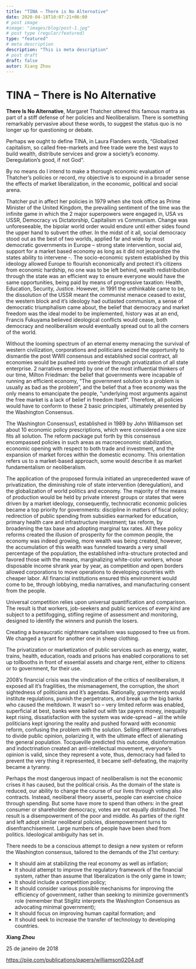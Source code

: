 ```yaml
---
title: "TINA – There is No Alternative"
date: 2020-04-18T10:07:21+06:00
# post image
#image: "images/blog/post-1.jpg"
# post type (regular/featured)
type: "featured"
# meta description
description: "This is meta description"
# post draft
draft: false
autor: Xiang Zhou
---
```


# TINA – There is No Alternative

**There Is No Alternative**, Margaret Thatcher uttered this famous mantra as part of a stiff defense of her policies and Neoliberalism. There is something remarkably pervasive about these words, to suggest the status quo is no longer up for questioning or debate.

Perhaps we ought to define TINA, in Laura Flanders words, “Globalized capitalism, so called free-markets and free trade were the best ways to build wealth, distribute services and grow a society’s economy. Deregulation’s good, if not God”.

By no means do I intend to make a thorough economic evaluation of Thatcher’s policies or record, my objective is to expound in a broader sense the effects of market liberalization, in the economic, political and social arena.

Thatcher put in affect her policies in 1979 when she took office as Prime Minister of the United Kingdom, the prevailing sentiment of the time was the infinite game in which the 2 major superpowers were engaged in, USA vs USSR, Democracy vs Dictatorship, Capitalism vs Communism. Change was unforeseeable, the bipolar world order would endure until either sides found the upper hand to subvert the other. In the midst of it all, social democracy stood out as the best of two worlds, applied far and wide by most democratic governments in Europe – strong state intervention, social aid, support for a market based economy as long as it did not jeopardize the states ability to intervene -. The socio-economic system established by this ideology allowed Europe to flourish economically and protect it’s citizens from economic hardship, no one was to be left behind, wealth redistribution through the state was an efficient way to ensure everyone would have the same opportunities, being paid by means of progressive taxation: Health, Education, Security, Justice. However, in 1991 the unthinkable came to be, the dissolution of the USSR meant the communist menace ceased to exist, the western block and it’s ideology had outlasted communism, a sense of democratic triumphalism came about, the belief that democracy and market freedom was the ideal model to be implemented, history was at an end, Francis Fukuyama believed ideological conflicts would cease, both democracy and neoliberalism would eventually spread out to all the corners of the world.

Without the looming spectrum of an eternal enemy menacing the survival of western civilization, corporations and politicians seized the opportunity to dismantle the post WWII consensus and established social contract, all economies would be pushed into overdrive through privatization of all state enterprise. 2 narratives emerged by one of the most influential thinkers of our time, Milton Friedman: the belief that governments were incapable of running an efficient economy, “The government solution to a problem is usually as bad as the problem”, and the belief that a free economy was the only means to emancipate the people, “underlying most arguments against the free market is a lack of belief in freedom itself”. Therefore, all policies would have to conform to these 2 basic principles, ultimately presented by the Washington Consensus.

The Washington Consensus1, established in 1989 by John Williamson set about 10 economic policy prescriptions, which were considered a one size fits all solution. The reform package put forth by this consensus encompassed policies in such areas as macroeconomic stabilization, economic opening with respect to both trade and investment, and the expansion of market forces within the domestic economy. This orientation refers us to a market-based approach, some would describe it as market fundamentalism or neoliberalism.

The application of the proposed formula initiated an unprecedented wave of privatization, the diminishing role of state intervention (deregulation), and the globalization of world politics and economy. The majority of the means of production would be held by private interest groups or states that were driven by a market ideology, consequently, technocratic economic policies became a top priority for governments: discipline in matters of fiscal policy; redirection of public spending from subsidies earmarked for education, primary health care and infrastructure investment; tax reform, by broadening the tax base and adopting marginal tax rates. All these policy reforms created the illusion of prosperity for the common people, the economy was indeed growing, more wealth was being created, however, the accumulation of this wealth was funneled towards a very small percentage of the population, the established infra-structure protected and favored those with the means, marginalizing white-color workers, whose disposable income shrank year by year, as competition and open borders allowed corporations to move operations to developing countries with cheaper labor. All financial institutions ensured this environment would come to be, through lobbying, media narratives, and manufacturing consent from the people.

Universal competition relies upon universal quantification and comparison. The result is that workers, job-seekers and public services of every kind are subject to a pettifogging, stifling regime of assessment and monitoring, designed to identify the winners and punish the losers.

Creating a bureaucratic nightmare capitalism was supposed to free us from. We changed a tyrant for another one in sheep clothing.

The privatization or marketization of public services such as energy, water, trains, health, education, roads and prisons has enabled corporations to set up tollbooths in front of essential assets and charge rent, either to citizens or to government, for their use.

2008’s financial crisis was the vindication of the critics of neoliberalism, it exposed all it’s fragilities, the mismanagement, the corruption, the short sightedness of politicians and it’s agendas. Rationally, governments would institute regulations, punish the perpetrators, and break up the big banks who caused the meltdown. It wasn’t so – very limited reform was enabled, superficial at best, banks were bailed out with tax payers money, inequality kept rising, dissatisfaction with the system was wide-spread – all the while politicians kept ignoring the reality and pushed forward with economic reform, confusing the problem with the solution. Selling different narratives to divide public opinion, polarizing it, with the ultimate effect of alienating the general population. Tocqueville predicted this outcome, disinformation and indoctrination created an anti-intellectual movement, everyone’s opinion is valid, since they represent a vote, thus, democracy had failed to prevent the very thing it represented, it became self-defeating, the majority became a tyranny.

Perhaps the most dangerous impact of neoliberalism is not the economic crises it has caused, but the political crisis. As the domain of the state is reduced, our ability to change the course of our lives through voting also contracts. Instead, neoliberal theory asserts, people can exercise choice through spending. But some have more to spend than others: in the great consumer or shareholder democracy, votes are not equally distributed. The result is a disempowerment of the poor and middle. As parties of the right and left adopt similar neoliberal policies, disempowerment turns to disenfranchisement. Large numbers of people have been shed from politics. Ideological ambiguity has set in.

There needs to be a conscious attempt to design a new system or reform the Washington consensus, tailored to the demands of the 21st century:

-   It should aim at stabilizing the real economy as well as inflation;
-   It should attempt to improve the regulatory framework of the financial system, rather than assume that liberalization is the only game in town;
-   It should include a competition policy;
-   It should consider various possible mechanisms for improving the efficiency of government, rather than seeking to minimize government’s role (remember that Stiglitz interprets the Washington Consensus as advocating minimal government);
-   It should focus on improving human capital formation; and
-   It should seek to increase the transfer of technology to developing countries.

**Xiang Zhou**

25 de janeiro de 2018

https://piie.com/publications/papers/williamson0204.pdf
